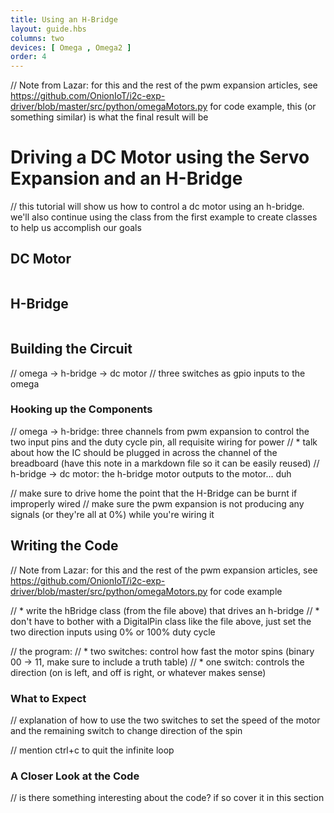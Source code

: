 ```yaml
---
title: Using an H-Bridge
layout: guide.hbs
columns: two
devices: [ Omega , Omega2 ]
order: 4
---
```


// Note from Lazar: for this and the rest of the pwm expansion articles, see https://github.com/OnionIoT/i2c-exp-driver/blob/master/src/python/omegaMotors.py for code example, this (or something similar) is what the final result will be

# Driving a DC Motor using the Servo Expansion and an H-Bridge

// this tutorial will show us how to control a dc motor using an h-bridge. we'll also continue using the class from the first example to create classes to help us accomplish our goals

## DC Motor

<!-- dcmotor -->
```{r child = '../../shared/dcmotor.md'}
```

## H-Bridge

<!-- hbridge -->
```{r child = '../../shared/hbridge.md'}
```


## Building the Circuit

// omega -> h-bridge -> dc motor
// three switches as gpio inputs to the omega

### Hooking up the Components

// omega -> h-bridge: three channels from pwm expansion to control the two input pins and the duty cycle pin, all requisite wiring for power
//  * talk about how the IC should be plugged in across the channel of the breadboard (have this note in a markdown file so it can be easily reused)
// h-bridge -> dc motor: the h-bridge motor outputs to the motor... duh

// make sure to drive home the point that the H-Bridge can be burnt if improperly wired
//  make sure the pwm expansion is not producing any signals (or they're all at 0%) while you're wiring it


## Writing the Code

// Note from Lazar: for this and the rest of the pwm expansion articles, see https://github.com/OnionIoT/i2c-exp-driver/blob/master/src/python/omegaMotors.py for code example

// * write the hBridge class (from the file above) that drives an h-bridge
//  * don't have to bother with a DigitalPin class like the file above, just set the two direction inputs using 0% or 100% duty cycle

// the program:
//  * two switches: control how fast the motor spins (binary 00 -> 11, make sure to include a truth table)
//  * one switch: controls the direction (on is left, and off is right, or whatever makes sense)

### What to Expect

// explanation of how to use the two switches to set the speed of the motor and the remaining switch to change direction of the spin

// mention ctrl+c to quit the infinite loop

### A Closer Look at the Code

// is there something interesting about the code? if so cover it in this section
